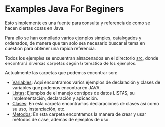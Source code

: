 # Examples Java For Beginers

Esto simplemente es una fuente para consulta y referencia de como se hacen ciertas cosas en Java.

Para ello se han compilado varios ejemplos simples, catalogados y ordenados, de manera que tan solo sea necesario buscar el tema en cuestión para obtener una rapida referencia.

Todos los ejemplos se encuentran almacenados en el directorio [src](/src), donde encontrará diversas carpetas según la tematica de los ejemplos.

Actualmente las carpetas que podemos encontrar son:

- [Variables](/src/variables): Aquí encontramos varios ejemplos de declaración y clases de variables que podemos encontrar en JAVA.
- [Listas](/src/listas): Ejemplos de el manejo con tipos de datos LISTAS, su implementación, declaración y aplicación.
- [Clases](/src/clases): En esta carpeta encontramos declaraciónes de clases asi como su uso, instanciación, etc.
- [Metodos](/src/metodos): En esta carpeta encontramos la manera de crear y usar métodos de clase, ademas de ejemplos de uso.
